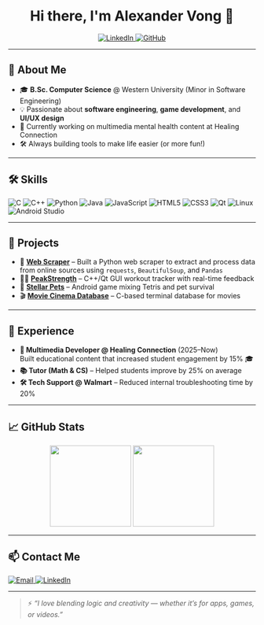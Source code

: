 <h1 align="center">Hi there, I'm Alexander Vong 👋</h1>

<p align="center">
  <a href="https://www.linkedin.com/in/alexander-vong-35775b230/" target="_blank">
    <img alt="LinkedIn" src="https://img.shields.io/badge/LinkedIn-blue?style=for-the-badge&logo=linkedin&logoColor=white" />
  </a>
  <a href="https://github.com/a1ex0304" target="_blank">
    <img alt="GitHub" src="https://img.shields.io/badge/GitHub-000?style=for-the-badge&logo=github&logoColor=white" />
  </a>
</p>

---

## 🚀 About Me

- 🎓 **B.Sc. Computer Science** @ Western University (Minor in Software Engineering)
- 💡 Passionate about **software engineering**, **game development**, and **UI/UX design**
- 🎥 Currently working on multimedia mental health content at Healing Connection
- 🛠️ Always building tools to make life easier (or more fun!)

---

## 🛠 Skills

![C](https://img.shields.io/badge/C-grey?style=for-the-badge&logo=c&logoColor=white)
![C++](https://img.shields.io/badge/C++-00599C?style=for-the-badge&logo=c%2B%2B&logoColor=white)
![Python](https://img.shields.io/badge/Python-3776AB?style=for-the-badge&logo=python&logoColor=white)
![Java](https://img.shields.io/badge/Java-ED8B00?style=for-the-badge&logo=java&logoColor=white)
![JavaScript](https://img.shields.io/badge/JavaScript-F7DF1E?style=for-the-badge&logo=javascript&logoColor=black)
![HTML5](https://img.shields.io/badge/HTML5-E34F26?style=for-the-badge&logo=html5&logoColor=white)
![CSS3](https://img.shields.io/badge/CSS3-1572B6?style=for-the-badge&logo=css3&logoColor=white)
![Qt](https://img.shields.io/badge/Qt-41CD52?style=for-the-badge&logo=qt&logoColor=white)
![Linux](https://img.shields.io/badge/Linux-FCC624?style=for-the-badge&logo=linux&logoColor=black)
![Android Studio](https://img.shields.io/badge/Android%20Studio-3DDC84?style=for-the-badge&logo=android-studio&logoColor=white)

---

## 📌 Projects

- 🔎 [**Web Scraper**](https://github.com/a1ex0304/web-scraper) – Built a Python web scraper to extract and process data from online sources using `requests`, `BeautifulSoup`, and `Pandas`
- 🏋️‍♂️ [**PeakStrength**](https://github.com/a1ex0304/PeakStrength) – C++/Qt GUI workout tracker with real-time feedback  
- 🐾 [**Stellar Pets**](https://github.com/a1ex0304/StellarPets) – Android game mixing Tetris and pet survival  
- 🎬 [**Movie Cinema Database**](https://github.com/a1ex0304/movie-cinema-database) – C-based terminal database for movies  

---

## 💼 Experience

- **🎥 Multimedia Developer @ Healing Connection** (2025–Now)  
  Built educational content that increased student engagement by 15% 🎓  
- **📚 Tutor (Math & CS)** – Helped students improve by 25% on average  
- **🛠 Tech Support @ Walmart** – Reduced internal troubleshooting time by 20%

---

## 📈 GitHub Stats

<p align="center">
  <img src="https://github-readme-stats.vercel.app/api?username=a1ex0304&show_icons=true&theme=tokyonight" height="165" />
  <img src="https://github-readme-stats.vercel.app/api/top-langs/?username=a1ex0304&layout=compact&theme=tokyonight" height="165" />
</p>

---

## 📫 Contact Me

<a href="mailto:alexander.vong34@gmail.com">
  <img alt="Email" src="https://img.shields.io/badge/Email-D14836?style=for-the-badge&logo=gmail&logoColor=white" />
</a>
<a href="https://www.linkedin.com/in/alexander-vong-35775b230/">
  <img alt="LinkedIn" src="https://img.shields.io/badge/LinkedIn-blue?style=for-the-badge&logo=linkedin&logoColor=white" />
</a>

---

> ⚡ _“I love blending logic and creativity — whether it’s for apps, games, or videos.”_
